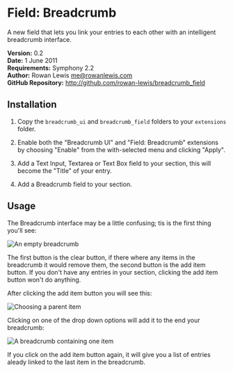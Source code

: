 # Field: Breadcrumb

A new field that lets you link your entries to each other with an intelligent breadcrumb interface.

__Version:__ 0.2  
__Date:__ 1 June 2011  
__Requirements:__ Symphony 2.2  
__Author:__ Rowan Lewis <me@rowanlewis.com>  
__GitHub Repository:__ <http://github.com/rowan-lewis/breadcrumb_field>  


## Installation

1. Copy the `breadcrumb_ui` and `breadcrumb_field` folders to your `extensions` folder.

2. Enable both the "Breadcrumb UI" and "Field: Breadcrumb" extensions by choosing "Enable" from the with-selected menu and clicking "Apply".

3. Add a Text Input, Textarea or Text Box field to your section, this will become the "Title" of your entry.

4. Add a Breadcrumb field to your section.


## Usage

The Breadcrumb interface may be a little confusing; tis is the first thing you'll see:

![An empty breadcrumb][usage-step-one]

The first button is the clear button, if there where any items in the breadcrumb it would remove them, the second button is the add item button. If you don't have any entries in your section, clicking the add item button won't do anything.

After clicking the add item button you will see this:

![Choosing a parent item][usage-step-two]

Clicking on one of the drop down options will add it to the end your breadcrumb:

![A breadcrumb containing one item][usage-step-three]

If you click on the add item button again, it will give you a list of entries aleady linked to the last item in the breadcrumb.


[usage-step-one]: https://github.com/rowan-lewis/breadcrumb_field/raw/master/docs/usage-step-one.png
[usage-step-two]: https://github.com/rowan-lewis/breadcrumb_field/raw/master/docs/usage-step-two.png
[usage-step-three]: https://github.com/rowan-lewis/breadcrumb_field/raw/master/docs/usage-step-three.png